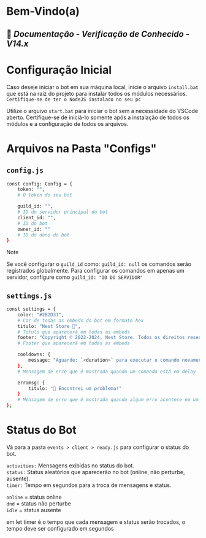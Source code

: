 # Bem-Vindo(a)
## 👑 _Documentação - Verificação de Conhecido - V14.x_

# Configuração Inicial

Caso deseje iniciar o bot em sua máquina local, inicie o arquivo `install.bat` que está na raiz do projeto para instalar todos os módulos necessários. `Certifique-se de ter o NodeJS instalado no seu pc`

Utilize o arquivo `start.bat` para iniciar o bot sem a necessidade do VSCode aberto. Certifique-se de iniciá-lo somente após a instalação de todos os módulos e a configuração de todos os arquivos.

# Arquivos na Pasta "Configs"

## `config.js`

```bash
const config: Config = {
    token: "",
    # O token do seu bot

    guild_id: "",
    # ID do servidor principal do bot
    client_id: "",
    # ID do bot
    owner_id: ""
    # ID do dono do bot
}
```

> [!NOTE]
> Se você configurar o `guild_id` como: `guild_id: null` os comandos serão registrados globalmente.
> Para configurar os comandos em apenas um servidor, configure como `guild_id: "ID DO SERVIDOR"`

## `settings.js`

```bash
const settings = {
    color: "#2B2D31",
    # Cor de todas as embeds do bot em formato hex
    titulo: "Nest Store 👑",
    # Titulo que aparecerá em todas as embeds
    footer: "Copyright © 2022-2024, Nest Store. Todos os direitos reservados.",
    # Footer que aparecerá em todas as embeds

    cooldowns: {
        message: "Aguarde: `<duration>` para executar o comando novamente!"
    },
    # Mensagem de erro que é mostrada quando um comando está em delay

    erromsg: {
        titulo: "🤔 Encontrei um problema!"
    }
    # Mensagem de erro que é mostrada quando algum erro acontece em um comando
};
```

# Status do Bot

Vá para a pasta `events > client > ready.js` para configurar o status do bot.

`activities:` Mensagens exibidas no status do bot.<br>
`status:` Status aleatórios que aparecerão no bot (online, não perturbe, ausente).<br>
`timer:` Tempo em segundos para a troca de mensagens e status.<br>

`online` = status online<br>
`dnd` = status não perturbe<br>
`idle` = status ausente<br>

em let timer é o tempo que cada mensagem e status serão trocados, o tempo deve ser configurado em segundos